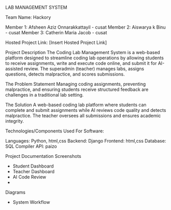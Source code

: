 LAB MANAGEMENT SYSTEM

Team Name: Hackory

Member 1: Afsheen Aziz Onnarakkattayil - cusat
Member 2: Aiswarya k Binu - cusat
Member 3: Catherin Maria Jacob - cusat

Hosted Project Link: [Insert Hosted Project Link]

Project Description
The Coding Lab Management System is a web-based platform designed to streamline coding lab operations by allowing students to receive assignments, write and execute code online, and submit it for AI-assisted review. The superadmin (teacher) manages labs, assigns questions, detects malpractice, and scores submissions.

The Problem Statement
Managing coding assignments, preventing malpractice, and ensuring students receive structured feedback are challenges in a traditional lab setting.

The Solution
A web-based coding lab platform where students can complete and submit assignments while AI reviews code quality and detects malpractice. The teacher oversees all submissions and ensures academic integrity.

Technologies/Components Used
For Software:

  Languages: Python, html,css
  Backend: Django 
  Frontend: html,css
  Database: SQL 
  Compiler API: paizo



Project Documentation
Screenshots
- Student Dashboard
- Teacher Dashboard
- AI Code Review
- 
Diagrams
- System Workflow
